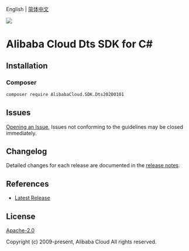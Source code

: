 English | [简体中文](README-CN.md)

![](https://aliyunsdk-pages.alicdn.com/icons/AlibabaCloud.svg)

# Alibaba Cloud Dts SDK for C#

## Installation

### Composer

```bash
composer require AlibabaCloud.SDK.Dts20200101
```

## Issues

[Opening an Issue](https://github.com/aliyun/alibabacloud-csharp-sdk/issues/new), Issues not conforming to the guidelines may be closed immediately.

## Changelog

Detailed changes for each release are documented in the [release notes](./ChangeLog.md).

## References

* [Latest Release](https://github.com/aliyun/alibabacloud-csharp-sdk/)

## License

[Apache-2.0](http://www.apache.org/licenses/LICENSE-2.0)

Copyright (c) 2009-present, Alibaba Cloud All rights reserved.
